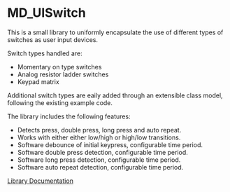 # MD_UISwitch

This is a small library to uniformly encapsulate the use of different types of switches as user input devices.

Switch types handled are:
* Momentary on type switches
* Analog resistor ladder switches
* Keypad matrix

Additional switch types are eaily added through an extensible class model, following the existing example code.

The library includes the following features:
* Detects press, double press, long press and auto repeat.
* Works with either either low/high or high/low transitions.
* Software debounce of initial keypress, configurable time period.
* Software double press detection, configurable time period.
* Software long press detection, configurable time period.
* Software auto repeat detection, configurable time period.

[Library Documentation](https://majicdesigns.github.io/MD_UISwitch/)
